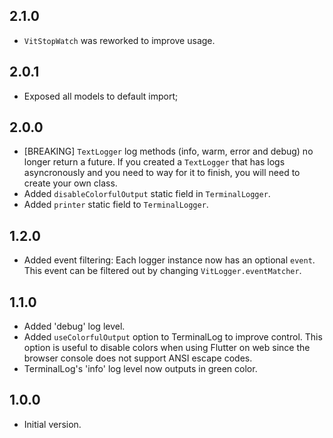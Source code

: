 ## 2.1.0

* `VitStopWatch` was reworked to improve usage.

## 2.0.1

* Exposed all models to default import;

## 2.0.0

* [BREAKING] `TextLogger` log methods (info, warm, error and debug) no longer return a
future. If you created a `TextLogger` that has logs asyncronously and you need to way
for it to finish, you will need to create your own class.
* Added `disableColorfulOutput` static field in `TerminalLogger`.
* Added `printer` static field to `TerminalLogger`.

## 1.2.0

* Added event filtering: Each logger instance now has an optional `event`. This event can be filtered out by changing `VitLogger.eventMatcher`.

## 1.1.0

* Added 'debug' log level.
* Added `useColorfulOutput` option to TerminalLog to improve control. This option is useful to disable colors when using Flutter on web since the browser console does not support ANSI escape codes.
* TerminalLog's 'info' log level now outputs in green color.

## 1.0.0

* Initial version.
